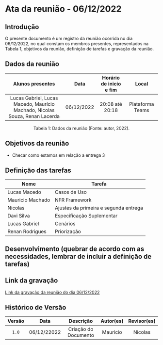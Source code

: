# Ata da reunião - 06/12/2022

## Introdução

O presente documento é um registro da reunião ocorrida no dia 06/12/2022, no qual constam os membros presentes, representados na Tabela 1, objetivos da reunião, definição de tarefas e gravação da reunião.

## Dados da reunião

|                              Alunos presentes                               |    Data    | Horário de inicio e fim |      Local       |
| :-------------------------------------------------------------------------: | :--------: | :---------------------: | :--------------: |
| Lucas Gabriel, Lucas Macedo, Maurício Machado, Nicolas Souza, Renan Lacerda | 06/12/2022 |     20:08 até 20:18     | Plataforma Teams |

<div style="text-align: center">
<p> Tabela 1: Dados da reunião (Fonte: autor, 2022). </p>
</div>

## Objetivos da reunião

- Checar como estamos em relação a entrega 3

## Definição das tarefas

| Nome             | Tarefa                                |
| ---------------- | ------------------------------------- |
| Lucas Macedo     | Casos de Uso                          |
| Mauricio Machado | NFR Framework                         |
| Nicolas          | Ajustes da primeira e segunda entrega |
| Davi Silva       | Especificação Suplementar             |
| Lucas Gabriel    | Cenários                              |
| Renan Rodrigues  | Priorização                           |

## Desenvolvimento (quebrar de acordo com as necessidades, lembrar de incluir a definição de tarefas)

## Link da gravação

[Link da gravação da reunião do dia 06/12/2022](https://youtu.be/NF7SEj3aeoA)

## Histórico de Versão

| Versão |    Data     |      Descrição       | Autor(es) | Revisor(es) |
| :----: | :---------: | :------------------: | :-------: | :---------: |
| `1.0`  | 06/12/22022 | Criação do Documento | Mauricio  |   Nicolas   |
